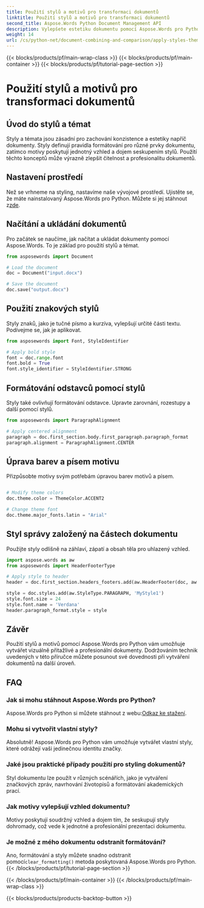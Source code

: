 ```yaml
---
title: Použití stylů a motivů pro transformaci dokumentů
linktitle: Použití stylů a motivů pro transformaci dokumentů
second_title: Aspose.Words Python Document Management API
description: Vylepšete estetiku dokumentu pomocí Aspose.Words pro Python. Aplikujte styly, motivy a přizpůsobení bez námahy.
weight: 14
url: /cs/python-net/document-combining-and-comparison/apply-styles-themes-documents/
---
```


{{< blocks/products/pf/main-wrap-class >}}
{{< blocks/products/pf/main-container >}}
{{< blocks/products/pf/tutorial-page-section >}}

# Použití stylů a motivů pro transformaci dokumentů


## Úvod do stylů a témat

Styly a témata jsou zásadní pro zachování konzistence a estetiky napříč dokumenty. Styly definují pravidla formátování pro různé prvky dokumentu, zatímco motivy poskytují jednotný vzhled a dojem seskupením stylů. Použití těchto konceptů může výrazně zlepšit čitelnost a profesionalitu dokumentů.

## Nastavení prostředí

Než se vrhneme na styling, nastavíme naše vývojové prostředí. Ujistěte se, že máte nainstalovaný Aspose.Words pro Python. Můžete si jej stáhnout z[zde](https://releases.aspose.com/words/python/).

## Načítání a ukládání dokumentů

Pro začátek se naučíme, jak načítat a ukládat dokumenty pomocí Aspose.Words. To je základ pro použití stylů a témat.

```python
from asposewords import Document

# Load the document
doc = Document("input.docx")

# Save the document
doc.save("output.docx")
```

## Použití znakových stylů

Styly znaků, jako je tučné písmo a kurzíva, vylepšují určité části textu. Podívejme se, jak je aplikovat.

```python
from asposewords import Font, StyleIdentifier

# Apply bold style
font = doc.range.font
font.bold = True
font.style_identifier = StyleIdentifier.STRONG
```

## Formátování odstavců pomocí stylů

Styly také ovlivňují formátování odstavce. Upravte zarovnání, rozestupy a další pomocí stylů.

```python
from asposewords import ParagraphAlignment

# Apply centered alignment
paragraph = doc.first_section.body.first_paragraph.paragraph_format
paragraph.alignment = ParagraphAlignment.CENTER
```

## Úprava barev a písem motivu

Přizpůsobte motivy svým potřebám úpravou barev motivů a písem.

```python

# Modify theme colors
doc.theme.color = ThemeColor.ACCENT2

# Change theme font
doc.theme.major_fonts.latin = "Arial"
```

## Styl správy založený na částech dokumentu

Použijte styly odlišně na záhlaví, zápatí a obsah těla pro uhlazený vzhled.

```python
import aspose.words as aw
from asposewords import HeaderFooterType

# Apply style to header
header = doc.first_section.headers_footers.add(aw.HeaderFooter(doc, aw.HeaderFooterType.HEADER_PRIMARY))

style = doc.styles.add(aw.StyleType.PARAGRAPH, 'MyStyle1')
style.font.size = 24
style.font.name = 'Verdana'
header.paragraph_format.style = style
```

## Závěr

Použití stylů a motivů pomocí Aspose.Words pro Python vám umožňuje vytvářet vizuálně přitažlivé a profesionální dokumenty. Dodržováním technik uvedených v této příručce můžete posunout své dovednosti při vytváření dokumentů na další úroveň.

## FAQ

### Jak si mohu stáhnout Aspose.Words pro Python?

 Aspose.Words pro Python si můžete stáhnout z webu:[Odkaz ke stažení](https://releases.aspose.com/words/python/).

### Mohu si vytvořit vlastní styly?

Absolutně! Aspose.Words pro Python vám umožňuje vytvářet vlastní styly, které odrážejí vaši jedinečnou identitu značky.

### Jaké jsou praktické případy použití pro styling dokumentů?

Styl dokumentu lze použít v různých scénářích, jako je vytváření značkových zpráv, navrhování životopisů a formátování akademických prací.

### Jak motivy vylepšují vzhled dokumentu?

Motivy poskytují soudržný vzhled a dojem tím, že seskupují styly dohromady, což vede k jednotné a profesionální prezentaci dokumentu.

### Je možné z mého dokumentu odstranit formátování?

Ano, formátování a styly můžete snadno odstranit pomocí`clear_formatting()` metoda poskytovaná Aspose.Words pro Python.
{{< /blocks/products/pf/tutorial-page-section >}}

{{< /blocks/products/pf/main-container >}}
{{< /blocks/products/pf/main-wrap-class >}}

{{< blocks/products/products-backtop-button >}}
